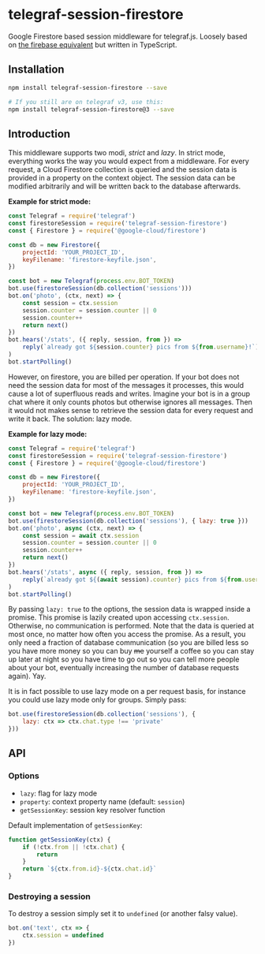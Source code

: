 # telegraf-session-firestore

Google Firestore based session middleware for telegraf.js. Loosely based on [the firebase equivalent](https://github.com/telegraf/telegraf-session-firebase/) but written in TypeScript.

## Installation

```bash
npm install telegraf-session-firestore --save

# If you still are on telegraf v3, use this:
npm install telegraf-session-firestore@3 --save
```

## Introduction

This middleware supports two modi, _strict_ and _lazy_.
In strict mode, everything works the way you would expect from a middleware.
For every request, a Cloud Firestore collection is queried and the session data is provided in a property on the context object.
The session data can be modified arbitrarily and will be written back to the database afterwards.

**Example for strict mode:**

```js
const Telegraf = require('telegraf')
const firestoreSession = require('telegraf-session-firestore')
const { Firestore } = require('@google-cloud/firestore')

const db = new Firestore({
    projectId: 'YOUR_PROJECT_ID',
    keyFilename: 'firestore-keyfile.json',
})

const bot = new Telegraf(process.env.BOT_TOKEN)
bot.use(firestoreSession(db.collection('sessions')))
bot.on('photo', (ctx, next) => {
    const session = ctx.session
    session.counter = session.counter || 0
    session.counter++
    return next()
})
bot.hears('/stats', ({ reply, session, from }) =>
    reply(`already got ${session.counter} pics from ${from.username}!`)
)
bot.startPolling()
```

However, on firestore, you are billed per operation.
If your bot does not need the session data for most of the messages it processes, this would cause a lot of superfluous reads and writes.
Imagine your bot is in a group chat where it only counts photos but otherwise ignores all messages.
Then it would not makes sense to retrieve the session data for every request and write it back.
The solution: lazy mode.

**Example for lazy mode:**

```js
const Telegraf = require('telegraf')
const firestoreSession = require('telegraf-session-firestore')
const { Firestore } = require('@google-cloud/firestore')

const db = new Firestore({
    projectId: 'YOUR_PROJECT_ID',
    keyFilename: 'firestore-keyfile.json',
})

const bot = new Telegraf(process.env.BOT_TOKEN)
bot.use(firestoreSession(db.collection('sessions'), { lazy: true }))
bot.on('photo', async (ctx, next) => {
    const session = await ctx.session
    session.counter = session.counter || 0
    session.counter++
    return next()
})
bot.hears('/stats', async ({ reply, session, from }) =>
    reply(`already got ${(await session).counter} pics from ${from.username}`)
)
bot.startPolling()
```

By passing `lazy: true` to the options, the session data is wrapped inside a promise.
This promise is lazily created upon accessing `ctx.session`.
Otherwise, no communication is performed.
Note that the data is queried at most once, no matter how often you access the promise.
As a result, you only need a fraction of database communication (so you are billed less so you have more money so you can buy ~~me~~ yourself a coffee so you can stay up later at night so you have time to go out so you can tell more people about your bot, eventually increasing the number of database requests again).
Yay.

It is in fact possible to use lazy mode on a per request basis, for instance you could use lazy mode only for groups.
Simply pass:

```js
bot.use(firestoreSession(db.collection('sessions'), {
    lazy: ctx => ctx.chat.type !== 'private'
}))
```

## API

### Options

- `lazy`: flag for lazy mode
- `property`: context property name (default: `session`)
- `getSessionKey`: session key resolver function

Default implementation of `getSessionKey`:

```js
function getSessionKey(ctx) {
    if (!ctx.from || !ctx.chat) {
        return
    }
    return `${ctx.from.id}-${ctx.chat.id}`
}
```

### Destroying a session

To destroy a session simply set it to `undefined` (or another falsy value).

```js
bot.on('text', ctx => {
    ctx.session = undefined
})
```
